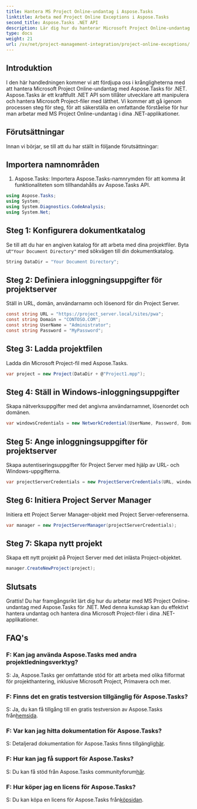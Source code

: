 ```yaml
---
title: Hantera MS Project Online-undantag i Aspose.Tasks
linktitle: Arbeta med Project Online Exceptions i Aspose.Tasks
second_title: Aspose.Tasks .NET API
description: Lär dig hur du hanterar Microsoft Project Online-undantag sömlöst med Aspose.Tasks för .NET. Steg-för-steg handledning för effektiv projektledning.
type: docs
weight: 21
url: /sv/net/project-management-integration/project-online-exceptions/
---
```

## Introduktion
I den här handledningen kommer vi att fördjupa oss i krångligheterna med att hantera Microsoft Project Online-undantag med Aspose.Tasks för .NET. Aspose.Tasks är ett kraftfullt .NET API som tillåter utvecklare att manipulera och hantera Microsoft Project-filer med lätthet. Vi kommer att gå igenom processen steg för steg, för att säkerställa en omfattande förståelse för hur man arbetar med MS Project Online-undantag i dina .NET-applikationer.
## Förutsättningar
Innan vi börjar, se till att du har ställt in följande förutsättningar:

## Importera namnområden
1. Aspose.Tasks: Importera Aspose.Tasks-namnrymden för att komma åt funktionaliteten som tillhandahålls av Aspose.Tasks API.
```csharp
using Aspose.Tasks;
using System;
using System.Diagnostics.CodeAnalysis;
using System.Net;

```

## Steg 1: Konfigurera dokumentkatalog
 Se till att du har en angiven katalog för att arbeta med dina projektfiler. Byta ut`"Your Document Directory"` med sökvägen till din dokumentkatalog.
```csharp
String DataDir = "Your Document Directory";
```
## Steg 2: Definiera inloggningsuppgifter för projektserver
Ställ in URL, domän, användarnamn och lösenord för din Project Server.
```csharp
const string URL = "https://project_server.local/sites/pwa";
const string Domain = "CONTOSO.COM";
const string UserName = "Administrator";
const string Password = "MyPassword";
```
## Steg 3: Ladda projektfilen
Ladda din Microsoft Project-fil med Aspose.Tasks.
```csharp
var project = new Project(DataDir + @"Project1.mpp");
```
## Steg 4: Ställ in Windows-inloggningsuppgifter
Skapa nätverksuppgifter med det angivna användarnamnet, lösenordet och domänen.
```csharp
var windowsCredentials = new NetworkCredential(UserName, Password, Domain);
```
## Steg 5: Ange inloggningsuppgifter för projektserver
Skapa autentiseringsuppgifter för Project Server med hjälp av URL- och Windows-uppgifterna.
```csharp
var projectServerCredentials = new ProjectServerCredentials(URL, windowsCredentials);
```
## Steg 6: Initiera Project Server Manager
Initiera ett Project Server Manager-objekt med Project Server-referenserna.
```csharp
var manager = new ProjectServerManager(projectServerCredentials);
```
## Steg 7: Skapa nytt projekt
Skapa ett nytt projekt på Project Server med det inlästa Project-objektet.
```csharp
manager.CreateNewProject(project);
```

## Slutsats
Grattis! Du har framgångsrikt lärt dig hur du arbetar med MS Project Online-undantag med Aspose.Tasks för .NET. Med denna kunskap kan du effektivt hantera undantag och hantera dina Microsoft Project-filer i dina .NET-applikationer.
## FAQ's
### F: Kan jag använda Aspose.Tasks med andra projektledningsverktyg?
S: Ja, Aspose.Tasks ger omfattande stöd för att arbeta med olika filformat för projekthantering, inklusive Microsoft Project, Primavera och mer.
### F: Finns det en gratis testversion tillgänglig för Aspose.Tasks?
 S: Ja, du kan få tillgång till en gratis testversion av Aspose.Tasks från[hemsida](https://releases.aspose.com/).
### F: Var kan jag hitta dokumentation för Aspose.Tasks?
 S: Detaljerad dokumentation för Aspose.Tasks finns tillgänglig[här](https://reference.aspose.com/tasks/net/).
### F: Hur kan jag få support för Aspose.Tasks?
S: Du kan få stöd från Aspose.Tasks communityforum[här](https://forum.aspose.com/c/tasks/15).
### F: Hur köper jag en licens för Aspose.Tasks?
 S: Du kan köpa en licens för Aspose.Tasks från[köpsidan](https://purchase.aspose.com/buy).